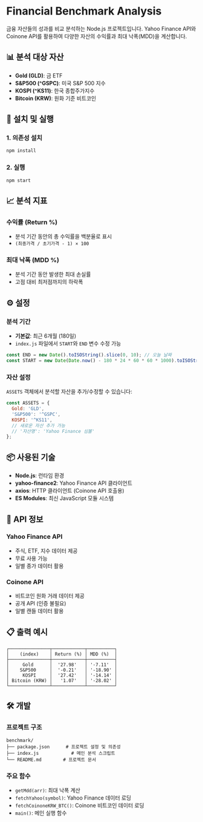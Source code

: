 # Financial Benchmark Analysis

금융 자산들의 성과를 비교 분석하는 Node.js 프로젝트입니다. Yahoo Finance API와 Coinone API를 활용하여 다양한 자산의 수익률과 최대 낙폭(MDD)을 계산합니다.

## 📊 분석 대상 자산

- **Gold (GLD)**: 금 ETF
- **S&P500 (^GSPC)**: 미국 S&P 500 지수
- **KOSPI (^KS11)**: 한국 종합주가지수
- **Bitcoin (KRW)**: 원화 기준 비트코인

## 🚀 설치 및 실행

### 1. 의존성 설치
```bash
npm install
```

### 2. 실행
```bash
npm start
```

## 📈 분석 지표

### 수익률 (Return %)
- 분석 기간 동안의 총 수익률을 백분율로 표시
- `(최종가격 / 초기가격 - 1) × 100`

### 최대 낙폭 (MDD %)
- 분석 기간 동안 발생한 최대 손실률
- 고점 대비 최저점까지의 하락폭

## ⚙️ 설정

### 분석 기간
- **기본값**: 최근 6개월 (180일)
- `index.js` 파일에서 `START`와 `END` 변수 수정 가능

```javascript
const END = new Date().toISOString().slice(0, 10); // 오늘 날짜
const START = new Date(Date.now() - 180 * 24 * 60 * 60 * 1000).toISOString().slice(0, 10); // 6개월 전
```

### 자산 설정
`ASSETS` 객체에서 분석할 자산을 추가/수정할 수 있습니다:

```javascript
const ASSETS = {
  Gold: 'GLD',
  'S&P500': '^GSPC',
  KOSPI: '^KS11',
  // 새로운 자산 추가 가능
  // '자산명': 'Yahoo Finance 심볼'
};
```

## 📦 사용된 기술

- **Node.js**: 런타임 환경
- **yahoo-finance2**: Yahoo Finance API 클라이언트
- **axios**: HTTP 클라이언트 (Coinone API 호출용)
- **ES Modules**: 최신 JavaScript 모듈 시스템

## 🔧 API 정보

### Yahoo Finance API
- 주식, ETF, 지수 데이터 제공
- 무료 사용 가능
- 일별 종가 데이터 활용

### Coinone API
- 비트코인 원화 거래 데이터 제공
- 공개 API (인증 불필요)
- 일별 캔들 데이터 활용

## 📋 출력 예시

```
┌───────────────┬────────────┬──────────┐
│    (index)    │ Return (%) │ MDD (%)  │
├───────────────┼────────────┼──────────┤
│     Gold      │  '27.98'   │ '-7.11'  │
│    S&P500     │  '-0.21'   │ '-18.90' │
│     KOSPI     │  '27.42'   │ '-14.14' │
│ Bitcoin (KRW) │   '1.07'   │ '-28.02' │
└───────────────┴────────────┴──────────┘
```

## 🛠️ 개발

### 프로젝트 구조
```
benchmark/
├── package.json      # 프로젝트 설정 및 의존성
├── index.js            # 메인 분석 스크립트
└── README.md        # 프로젝트 문서
```

### 주요 함수

- `getMdd(arr)`: 최대 낙폭 계산
- `fetchYahoo(symbol)`: Yahoo Finance 데이터 로딩
- `fetchCoinoneKRW_BTC()`: Coinone 비트코인 데이터 로딩
- `main()`: 메인 실행 함수
